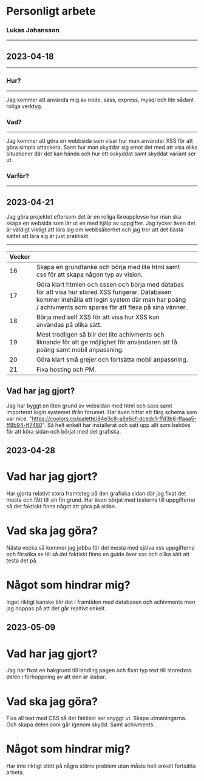 # Personligt arbete

### Lukas Johansson

---

## 2023-04-18

---

### Hur?

---

Jag kommer att använda mig av node, sass, express, mysql och lite sådant roliga verktyg.

### Vad?

---

Jag kommer att göra en webbsida som visar hur man använder XSS för att göra simpla attackera. Samt hur man skyddar sig emot det med att visa olika situationer där det kan hända och hur ett oskyddat samt skyddat variant ser ut.  

### Varför?

---

## 2023-04-21

Jag göra projektet eftersom det är en roliga läroupplevse hur man ska skapa en websida som lär ut en med hjälp av uppgifter. Jag tycker även det är väldigt viktigt att lära sig om webbsäkerhet och jag tror att det bästa sättet att lära sig är just praktiskt. 

---

| Veckor | | |
| ----------- |------------- | -------|
| 16    | Skapa en grundtanke och börja med lite html samt css för att skapa någon typ av vision. |  
| 17    | Göra klart htmlen och cssen och börja med databas för att visa hur stored XSS fungerar. Databasen kommer inehålla ett login system där man har poäng / achivments som sparas för att flexa på sina vänner. |  
| 18    | Börja med self XSS för att visa hur XSS kan användas på olika sätt. |  
| 19    | Mest trodligen så blir det lite achivments och liknande för att ge möjlighet för användaren att få poäng samt mobil anpassning. |  
| 20    | Göra klart små grejer och fortsätta mobil anpassning. |  
| 21    | Fixa hosting och PM. |  

## Vad har jag gjort?

Jag har byggt en liten grund av websidan med html och sass samt importerat login systemet ifrån forumet. Har även hittat ett färg schema som var nice. "https://coolors.co/palette/84e3c8-a8e6cf-dcedc1-ffd3b6-ffaaa5-ff8b94-ff7480". Så helt enkelt har installerat och satt upp allt som behövs för att köra sidan och börjat med det grafiska. 


## 2023-04-28

# Vad har jag gjort?
Har gjorta relativt stora framtsteg på den grafiska sidan där jag fixat det mesta och fått till en fin grund. Har även börjat med testerna till uppgifterna så det faktiskt finns något att göra på sidan.

# Vad ska jag göra?
Nästa vecka så kommer jag jobba för det mesta med själva xss uppgifterna och försöka se till så det faktiskt finns en guide över xss och olika sätt att testa det på.

# Något som hindrar mig?
Inget riktigt kanske blir det i framtiden med databasen och achivments men jag hoppas på att det går realtivt enkelt. 

## 2023-05-09

# Vad har jag gjort?

Jag har fixat en bakgrund till landing pagen och fixat typ text till storedxss delen i förhoppning av att den är läsbar.

# Vad ska jag göra?

Fixa all text med CSS så det faktiskt ser snyggt ut. Skapa utmaningarna. Och skapa delen som går igenom skydd. Samt achivments.

# Något som hindrar mig?

Har inte riktigt stött på några större problem utan måste helt enkelt fortsätta arbeta. 

